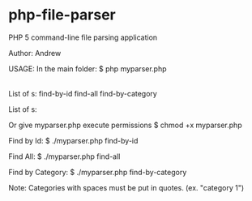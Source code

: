 php-file-parser
===============

PHP 5 command-line file parsing application

Author: Andrew

USAGE:
	In the main folder:
	$	php myparser.php <file> <command> <option>

List of <command>s:
	find-by-id
	find-all
	find-by-category

List of <options>s:
	<id>
	<category>

Or give myparser.php execute permissions
	$	chmod +x myparser.php

Find by Id:
	$	./myparser.php <file> find-by-id <id>

Find All:
	$	./myparser.php <file> find-all <id>

Find by Category:
	$	./myparser.php <file> find-by-category <category>

Note: Categories with spaces must be put in quotes. (ex. "category 1")
